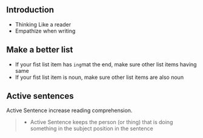 ## Introduction 
* Thinking Like a reader 
* Empathize when writing 

##  Make a better list 

* If your fist list item has `ing`mat the end, make sure other list items having same
* If your fist list item is noun, make sure other list items are also noun

## Active sentences

Active Sentence increase reading comprehension.    

> - Active Sentence
> keeps the person (or thing) that is doing something in the subject position in the sentence





